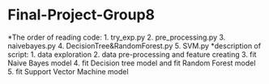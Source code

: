 # Final-Project-Group8
*The order of reading code:
    1. try_exp.py
    2. pre_processing.py 
    3. naivebayes.py
    4. DecisionTree&RandomForest.py
    5. SVM.py
*description of script:
    1. data exploration
    2. data pre-processing and feature creating
    3. fit Naive Bayes model
    4. fit Decision tree model and fit Random Forest model
    5. fit Support Vector Machine model
